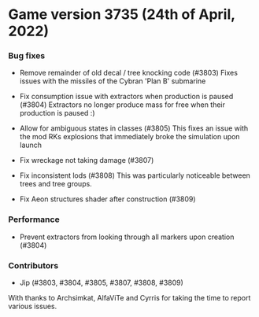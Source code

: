# Game version 3735 (24th of April, 2022)

### Bug fixes

- Remove remainder of old decal / tree knocking code (#3803)
  Fixes issues with the missiles of the Cybran 'Plan B' submarine

- Fix consumption issue with extractors when production is paused (#3804)
  Extractors no longer produce mass for free when their production is paused :)

- Allow for ambiguous states in classes (#3805)
  This fixes an issue with the mod RKs explosions that immediately
  broke the simulation upon launch

- Fix wreckage not taking damage (#3807)

- Fix inconsistent lods (#3808)
  This was particularly noticeable between trees and tree groups.

- Fix Aeon structures shader after construction (#3809)

### Performance

- Prevent extractors from looking through all markers upon creation (#3804)

### Contributors

- Jip (#3803, #3804, #3805, #3807, #3808, #3809)

With thanks to Archsimkat, AlfaViTe and Cyrris for taking the time to report various issues.
